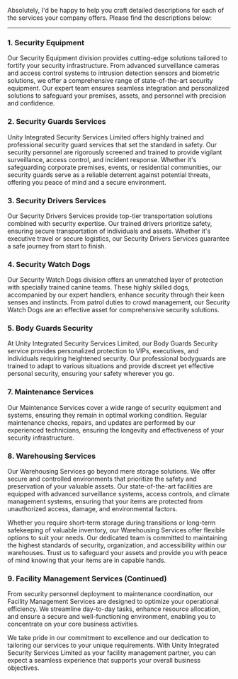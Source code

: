 Absolutely, I'd be happy to help you craft detailed descriptions for each of the services your company offers. Please find the descriptions below:

---

### 1. Security Equipment

Our Security Equipment division provides cutting-edge solutions tailored to fortify your security infrastructure. From advanced surveillance cameras and access control systems to intrusion detection sensors and biometric solutions, we offer a comprehensive range of state-of-the-art security equipment. Our expert team ensures seamless integration and personalized solutions to safeguard your premises, assets, and personnel with precision and confidence.

### 2. Security Guards Services

Unity Integrated Security Services Limited offers highly trained and professional security guard services that set the standard in safety. Our security personnel are rigorously screened and trained to provide vigilant surveillance, access control, and incident response. Whether it's safeguarding corporate premises, events, or residential communities, our security guards serve as a reliable deterrent against potential threats, offering you peace of mind and a secure environment.

### 3. Security Drivers Services

Our Security Drivers Services provide top-tier transportation solutions combined with security expertise. Our trained drivers prioritize safety, ensuring secure transportation of individuals and assets. Whether it's executive travel or secure logistics, our Security Drivers Services guarantee a safe journey from start to finish.

### 4. Security Watch Dogs

Our Security Watch Dogs division offers an unmatched layer of protection with specially trained canine teams. These highly skilled dogs, accompanied by our expert handlers, enhance security through their keen senses and instincts. From patrol duties to crowd management, our Security Watch Dogs are an effective asset for comprehensive security solutions.

### 5. Body Guards Security

At Unity Integrated Security Services Limited, our Body Guards Security service provides personalized protection to VIPs, executives, and individuals requiring heightened security. Our professional bodyguards are trained to adapt to various situations and provide discreet yet effective personal security, ensuring your safety wherever you go.

### 7. Maintenance Services

Our Maintenance Services cover a wide range of security equipment and systems, ensuring they remain in optimal working condition. Regular maintenance checks, repairs, and updates are performed by our experienced technicians, ensuring the longevity and effectiveness of your security infrastructure.

### 8. Warehousing Services

Our Warehousing Services go beyond mere storage solutions. We offer secure and controlled environments that prioritize the safety and preservation of your valuable assets. Our state-of-the-art facilities are equipped with advanced surveillance systems, access controls, and climate management systems, ensuring that your items are protected from unauthorized access, damage, and environmental factors.

Whether you require short-term storage during transitions or long-term safekeeping of valuable inventory, our Warehousing Services offer flexible options to suit your needs. Our dedicated team is committed to maintaining the highest standards of security, organization, and accessibility within our warehouses. Trust us to safeguard your assets and provide you with peace of mind knowing that your items are in capable hands.


### 9. Facility Management Services (Continued)

From security personnel deployment to maintenance coordination, our Facility Management Services are designed to optimize your operational efficiency. We streamline day-to-day tasks, enhance resource allocation, and ensure a secure and well-functioning environment, enabling you to concentrate on your core business activities.

We take pride in our commitment to excellence and our dedication to tailoring our services to your unique requirements. With Unity Integrated Security Services Limited as your facility management partner, you can expect a seamless experience that supports your overall business objectives.

